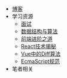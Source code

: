 - [博客](https://juejin.cn/user/2277843824032936)
- 学习资源
  - [面试](https://bitable.feishu.cn/app8Ok6k9qafpMkgyRbfgxeEnet?from=logout&table=tblEnSV2PNAajtWE&view=vewJHSwJVd)
  - [数据结构与算法](https://labuladong.gitbook.io/algo/)
  - [前端进阶之道](https://yuchengkai.cn/docs/frontend/)
  - [React技术揭秘](https://react.iamkasong.com/#%E5%AF%BC%E5%AD%A6%E8%A7%86%E9%A2%91)
  - [Vue中的Diff算法](http://hcysun.me/vue-design/zh/essence-of-comp.html)
  - [EcmaScript规范](http://yanhaijing.com/es5/#about)
- 笔者相关
